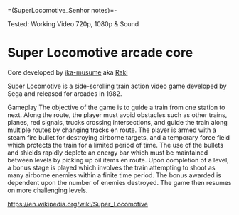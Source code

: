 =(SuperLocomotive_Senhor notes)=-

Tested: Working Video 720p, 1080p & Sound

# Super Locomotive arcade core

Core developed by [ika-musume](https://github.com/ika-musume) aka [Raki](https://www.patreon.com/ikamusume)

Super Locomotive is a side-scrolling train action video game developed by Sega and released for arcades in 1982.

Gameplay
The objective of the game is to guide a train from one station to next. Along the route, the player must avoid obstacles such as other trains, planes, red signals, trucks crossing intersections, and guide the train along multiple routes by changing tracks en route. The player is armed with a steam fire bullet for destroying airborne targets, and a temporary force field which protects the train for a limited period of time. The use of the bullets and shields rapidly deplete an energy bar which must be maintained between levels by picking up oil items en route. Upon completion of a level, a bonus stage is played which involves the train attempting to shoot as many airborne enemies within a finite time period. The bonus awarded is dependent upon the number of enemies destroyed. The game then resumes on more challenging levels.

https://en.wikipedia.org/wiki/Super_Locomotive
